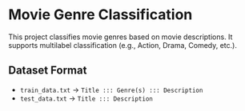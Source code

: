 # Movie Genre Classification

This project classifies movie genres based on movie descriptions. It supports multilabel classification (e.g., Action, Drama, Comedy, etc.).

## Dataset Format

- `train_data.txt` → `Title ::: Genre(s) ::: Description`
- `test_data.txt` → `Title ::: Description`

